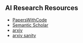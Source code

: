 ## AI Research Resources

- [PapersWithCode](https://paperswithcode.com/)
- [Semantic Scholar](https://www.semanticscholar.org/)
- [arxiv](https://arxiv.org/)
- [arxiv sanity](http://www.arxiv-sanity.com/)
